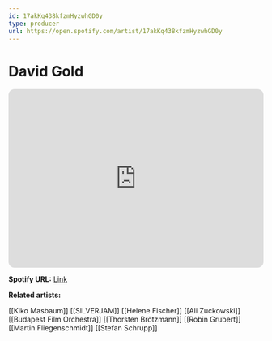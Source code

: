 ```yaml
---
id: 17akKq438kfzmHyzwhGD0y
type: producer
url: https://open.spotify.com/artist/17akKq438kfzmHyzwhGD0y
---
```

# David Gold

<iframe style="border-radius:12px" src="https://open.spotify.com/embed/artist/17akKq438kfzmHyzwhGD0y" width="100%" height="352" frameBorder="0" allowfullscreen="" allow="autoplay; clipboard-write; encrypted-media; fullscreen; picture-in-picture" loading="lazy"></iframe>

**Spotify URL:** [Link](https://open.spotify.com/artist/17akKq438kfzmHyzwhGD0y)

**Related artists:**

[[Kiko Masbaum]]
[[SILVERJAM]]
[[Helene Fischer]]
[[Ali Zuckowski]]
[[Budapest Film Orchestra]]
[[Thorsten Brötzmann]]
[[Robin Grubert]]
[[Martin Fliegenschmidt]]
[[Stefan Schrupp]]
